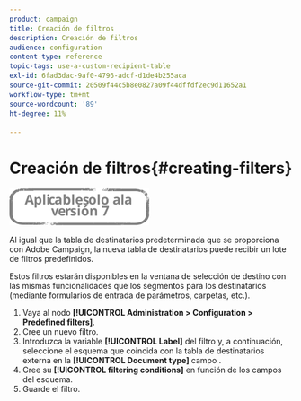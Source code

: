 ```yaml
---
product: campaign
title: Creación de filtros
description: Creación de filtros
audience: configuration
content-type: reference
topic-tags: use-a-custom-recipient-table
exl-id: 6fad3dac-9af0-4796-adcf-d1de4b255aca
source-git-commit: 20509f44c5b8e0827a09f44dffdf2ec9d11652a1
workflow-type: tm+mt
source-wordcount: '89'
ht-degree: 11%

---
```


# Creación de filtros{#creating-filters}

![](../../assets/v7-only.svg)

Al igual que la tabla de destinatarios predeterminada que se proporciona con Adobe Campaign, la nueva tabla de destinatarios puede recibir un lote de filtros predefinidos.

Estos filtros estarán disponibles en la ventana de selección de destino con las mismas funcionalidades que los segmentos para los destinatarios (mediante formularios de entrada de parámetros, carpetas, etc.).

1. Vaya al nodo **[!UICONTROL Administration > Configuration > Predefined filters]**.
1. Cree un nuevo filtro.
1. Introduzca la variable **[!UICONTROL Label]** del filtro y, a continuación, seleccione el esquema que coincida con la tabla de destinatarios externa en la **[!UICONTROL Document type]** campo .
1. Cree su **[!UICONTROL filtering conditions]** en función de los campos del esquema.
1. Guarde el filtro.
